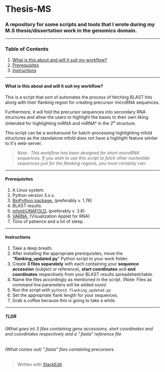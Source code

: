 # Thesis-MS
### A repository for some scripts and tools that I wrote during my M.S thesis/dissertation work in the genomics domain.
---
### Table of Contents

1. [What is this about and will it suit my workflow?](#what-is-this-about-and-will-it-suit-my-workflow)
2. [Prerequisites](#prerequisites)
3. [Instructions](#instructions)
---
#### What is this about and will it suit my workflow?
 This is a script that sort of automates the process of fetching BLAST hits along with their flanking region for creating precursor microRNA sequences. 

Furthermore, it will fold the precursor sequences into secondary RNA structures and allow the users to highlight the bases to their own liking. (intended for highlighting miRNA and miRNA* in the 2<sup>o</sup> structure.

This script can be a workaround for batch-processing highlighting mfold structures as the standalone mfold does not have a highlight feature similar to it's web-server.   

> *Note : This workflow has been designed for short microRNA sequences. If you wish to use this script to fetch other nucleotide sequences just for the flanking regions, you most certainly can.* 

---
#### Prerequisites

1. A Linux system.
2. Python version 3.x.x.
3. [BioPython package.](https://biopython.org/wiki/Download) (preferably v. 1.76)
4. BLAST results.
5. [mfold/UNAFOLD.](http://unafold.rna.albany.edu/?q=mfold/download-mfold) (preferably v. 3.6)
6. [VARNA.](http://varna.lri.fr/index.php?lang=en&page=downloads&css=varna) (Visualization Applet for RNA)
7. Tons of patience and a lot of sleep.
---
#### Instructions
1. Take a deep breath.
2. After installing the appropriate prerequisites, move the "**flanking_updated.py**" Python script to your work folder.
3. Create **3 files separately** with each containing your **sequence accession** (subject or reference), **start coordinates** and **end coordinates** respectively from your BLAST results spreadsheet/table.
4. Name the files accordingly as mentioned in the script. (Note: Files as command line parameters will be added soon)
5. Run the script with 
`python3 flanking_updated.py`
6. Set the appropriate flank length for your sequences.
7. Grab a coffee because this is going to take a while.
---
##### TLDR
###### _(What goes in)_ 3 files containing gene accessions, start coordinates and end coordinates respectively and a ".fasta" reference file 
###### _(What comes out)_ ".fasta" files containing precursors.   


> Written with [StackEdit](https://stackedit.io/).
